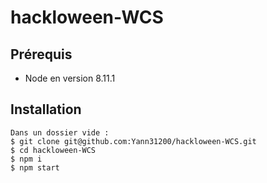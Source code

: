 # hackloween-WCS

## Prérequis

* Node en version 8.11.1

## Installation

```
Dans un dossier vide :
$ git clone git@github.com:Yann31200/hackloween-WCS.git
$ cd hackloween-WCS
$ npm i
$ npm start
```